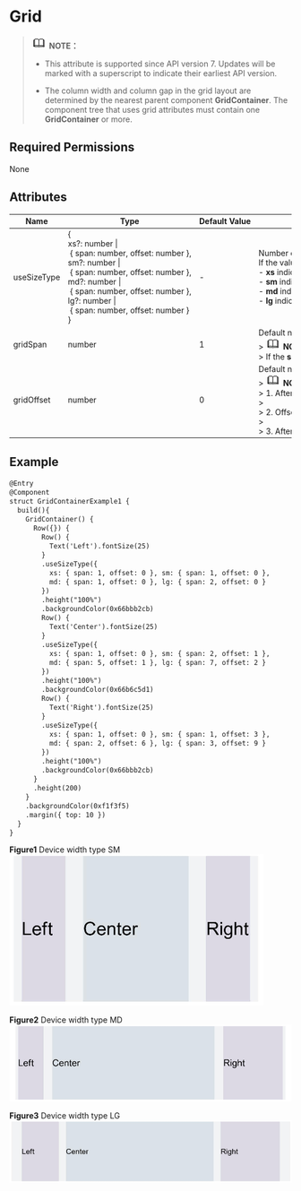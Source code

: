 # Grid


> ![icon-note.gif](public_sys-resources/icon-note.gif) **NOTE：**
> - This attribute is supported since API version 7. Updates will be marked with a superscript to indicate their earliest API version.
> 
> - The column width and column gap in the grid layout are determined by the nearest parent component **GridContainer**. The component tree that uses grid attributes must contain one **GridContainer** or more.


## Required Permissions

None


## Attributes


  | Name | Type | Default&nbsp;Value | Description | 
| -------- | -------- | -------- | -------- |
| useSizeType | {<br/>xs?:&nbsp;number&nbsp;\|&nbsp;{&nbsp;span:&nbsp;number,&nbsp;offset:&nbsp;number&nbsp;},<br/>sm?:&nbsp;number&nbsp;\|&nbsp;{&nbsp;span:&nbsp;number,&nbsp;offset:&nbsp;number&nbsp;},<br/>md?:&nbsp;number&nbsp;\|&nbsp;{&nbsp;span:&nbsp;number,&nbsp;offset:&nbsp;number&nbsp;},<br/>lg?:&nbsp;number&nbsp;\|&nbsp;{&nbsp;span:&nbsp;number,&nbsp;offset:&nbsp;number&nbsp;}<br/>} | - | Number&nbsp;of&nbsp;occupied&nbsp;columns&nbsp;and&nbsp;offset&nbsp;columns&nbsp;for&nbsp;a&nbsp;specific&nbsp;device&nbsp;width&nbsp;type.&nbsp;**span**&nbsp;indicates&nbsp;the&nbsp;number&nbsp;of&nbsp;occupied&nbsp;columns,&nbsp;and&nbsp;**offset**&nbsp;indicates&nbsp;the&nbsp;number&nbsp;of&nbsp;offset&nbsp;columns.<br/>If&nbsp;the&nbsp;value&nbsp;is&nbsp;of&nbsp;the&nbsp;number&nbsp;type,&nbsp;only&nbsp;the&nbsp;number&nbsp;of&nbsp;columns&nbsp;can&nbsp;be&nbsp;set.&nbsp;If&nbsp;the&nbsp;value&nbsp;is&nbsp;in&nbsp;the&nbsp;format&nbsp;of&nbsp;{"span":&nbsp;1,&nbsp;"offset":&nbsp;0},&nbsp;both&nbsp;the&nbsp;number&nbsp;of&nbsp;occupied&nbsp;columns&nbsp;and&nbsp;the&nbsp;number&nbsp;of&nbsp;offset&nbsp;columns&nbsp;need&nbsp;to&nbsp;be&nbsp;set.<br/>-&nbsp;**xs**&nbsp;indicates&nbsp;that&nbsp;the&nbsp;device&nbsp;width&nbsp;type&nbsp;is&nbsp;**SizeType.XS**.<br/>-&nbsp;**sm**&nbsp;indicates&nbsp;that&nbsp;the&nbsp;device&nbsp;width&nbsp;type&nbsp;is&nbsp;**SizeType.SM**.<br/>-&nbsp;**md**&nbsp;indicates&nbsp;that&nbsp;the&nbsp;device&nbsp;width&nbsp;type&nbsp;is&nbsp;**SizeType.MD**.<br/>-&nbsp;**lg**&nbsp;indicates&nbsp;that&nbsp;the&nbsp;device&nbsp;width&nbsp;type&nbsp;is&nbsp;**SizeType.LG**. | 
| gridSpan | number | 1 | Default&nbsp;number&nbsp;of&nbsp;occupied&nbsp;columns,&nbsp;that&nbsp;is,&nbsp;the&nbsp;number&nbsp;of&nbsp;occupied&nbsp;columns&nbsp;when&nbsp;**span**&nbsp;in&nbsp;**useSizeType**&nbsp;is&nbsp;not&nbsp;set.<br/>>&nbsp;![icon-note.gif](public_sys-resources/icon-note.gif)&nbsp;**NOTE：**<br/>>&nbsp;If&nbsp;the&nbsp;**span**&nbsp;attribute&nbsp;is&nbsp;set,&nbsp;the&nbsp;component&nbsp;width&nbsp;is&nbsp;determined&nbsp;by&nbsp;the&nbsp;grid&nbsp;layout. | 
| gridOffset | number | 0 | Default&nbsp;number&nbsp;of&nbsp;offset&nbsp;columns,&nbsp;that&nbsp;is,&nbsp;the&nbsp;number&nbsp;of&nbsp;offset&nbsp;columns&nbsp;in&nbsp;the&nbsp;start&nbsp;direction&nbsp;of&nbsp;the&nbsp;parent&nbsp;component&nbsp;(which&nbsp;is&nbsp;also&nbsp;the&nbsp;nth&nbsp;column&nbsp;that&nbsp;the&nbsp;component&nbsp;is&nbsp;in)&nbsp;when&nbsp;**offset**&nbsp;in&nbsp;**useSizeType**&nbsp;is&nbsp;not&nbsp;set.<br/>>&nbsp;![icon-note.gif](public_sys-resources/icon-note.gif)&nbsp;**NOTE：**<br/>>&nbsp;1.&nbsp;After&nbsp;this&nbsp;attribute&nbsp;is&nbsp;set,&nbsp;the&nbsp;horizontal&nbsp;layout&nbsp;of&nbsp;the&nbsp;current&nbsp;component&nbsp;does&nbsp;not&nbsp;follow&nbsp;the&nbsp;original&nbsp;layout&nbsp;of&nbsp;the&nbsp;parent&nbsp;component.&nbsp;Instead,&nbsp;it&nbsp;offsets&nbsp;along&nbsp;the&nbsp;start&nbsp;direction&nbsp;of&nbsp;the&nbsp;parent&nbsp;component.<br/>>&nbsp;<br/>>&nbsp;2.&nbsp;Offset&nbsp;=&nbsp;(Column&nbsp;width&nbsp;+&nbsp;Gap)&nbsp;x&nbsp;Number&nbsp;of&nbsp;columns<br/>>&nbsp;<br/>>&nbsp;3.&nbsp;After&nbsp;this&nbsp;attribute&nbsp;is&nbsp;set,&nbsp;sibling&nbsp;components&nbsp;will&nbsp;be&nbsp;arranged&nbsp;relatively&nbsp;to&nbsp;this&nbsp;component,&nbsp;as&nbsp;in&nbsp;the&nbsp;relative&nbsp;layout. | 


## Example


```
@Entry
@Component
struct GridContainerExample1 {
  build(){
    GridContainer() {
      Row({}) {
        Row() {
          Text('Left').fontSize(25)
        }
        .useSizeType({
          xs: { span: 1, offset: 0 }, sm: { span: 1, offset: 0 },
          md: { span: 1, offset: 0 }, lg: { span: 2, offset: 0 }
        })
        .height("100%")
        .backgroundColor(0x66bbb2cb)
        Row() {
          Text('Center').fontSize(25)
        }
        .useSizeType({
          xs: { span: 1, offset: 0 }, sm: { span: 2, offset: 1 },
          md: { span: 5, offset: 1 }, lg: { span: 7, offset: 2 }
        })
        .height("100%")
        .backgroundColor(0x66b6c5d1)
        Row() {
          Text('Right').fontSize(25)
        }
        .useSizeType({
          xs: { span: 1, offset: 0 }, sm: { span: 1, offset: 3 },
          md: { span: 2, offset: 6 }, lg: { span: 3, offset: 9 }
        })
        .height("100%")
        .backgroundColor(0x66bbb2cb)
      }
      .height(200)
    }
    .backgroundColor(0xf1f3f5)
    .margin({ top: 10 })
  }
}
```

  **Figure1** Device width type SM
  ![en-us_image_0000001256858405](figures/en-us_image_0000001256858405.png)

  **Figure2** Device width type MD
  ![en-us_image_0000001257058415](figures/en-us_image_0000001257058415.png)

  **Figure3** Device width type LG
  ![en-us_image_0000001212378416](figures/en-us_image_0000001212378416.png)
